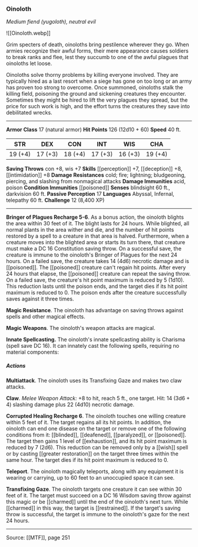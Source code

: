 ### Oinoloth
_Medium fiend (yugoloth), neutral evil_

![[Oinoloth.webp]]

Grim specters of death, oinoloths bring pestilence wherever they go. When armies recognize their awful forms, their mere appearance causes soldiers to break ranks and flee, lest they succumb to one of the awful plagues that oinoloths let loose.

Oinoloths solve thorny problems by killing everyone involved. They are typically hired as a last resort when a siege has gone on too long or an army has proven too strong to overcome. Once summoned, oinoloths stalk the killing field, poisoning the ground and sickening creatures they encounter. Sometimes they might be hired to lift the very plagues they spread, but the price for such work is high, and the effort turns the creatures they save into debilitated wrecks.



---

**Armor Class** 17 (natural armor)
**Hit Points** 126 (12d10 + 60)
**Speed** 40 ft.

| STR     | DEX     | CON     | INT     | WIS     | CHA     |
|---------|---------|---------|---------|---------|---------|
| 19 (+4) | 17 (+3) | 18 (+4) | 17 (+3) | 16 (+3) | 19 (+4) |

**Saving Throws** con +8, wis +7
**Skills** [[perception]] +7, [[deception]] +8, [[intimidation]] +8
**Damage Resistances** cold; fire; lightning; bludgeoning, piercing, and slashing from nonmagical attacks
**Damage Immunities** acid, poison
**Condition Immunities** [[poisoned]]
**Senses** blindsight 60 ft., darkvision 60 ft.
**Passive Perception** 17
**Languages** Abyssal, Infernal, telepathy 60 ft.
**Challenge** 12 (8,400 XP)

---

**Bringer of Plagues Recharge 5-6**. As a bonus action, the oinoloth blights the area within 30 feet of it. The blight lasts for 24 hours. While blighted, all normal plants in the area wither and die, and the number of hit points restored by a spell to a creature in that area is halved. Furthermore, when a creature moves into the blighted area or starts its turn there, that creature must make a DC 16 Constitution saving throw. On a successful save, the creature is immune to the oinoloth's Bringer of Plagues for the next 24 hours. On a failed save, the creature takes 14 (4d6) necrotic damage and is [[poisoned]]. The [[poisoned]] creature can't regain hit points. After every 24 hours that elapse, the [[poisoned]] creature can repeat the saving throw. On a failed save, the creature's hit point maximum is reduced by 5 (1d10). This reduction lasts until the poison ends, and the target dies if its hit point maximum is reduced to 0. The poison ends after the creature successfully saves against it three times.

**Magic Resistance**. The oinoloth has advantage on saving throws against spells and other magical effects.

**Magic Weapons**. The oinoloth's weapon attacks are magical.

**Innate Spellcasting.** The oinoloth's innate spellcasting ability is Charisma (spell save DC 16). It can innately cast the following spells, requiring no material components:

##### Actions
**Multiattack**. The oinoloth uses its Transfixing Gaze and makes two claw attacks.

**Claw**. _Melee Weapon Attack:_ +8 to hit, reach 5 ft., one target. Hit: 14 (3d6 + 4) slashing damage plus 22 (4d10) necrotic damage.

**Corrupted Healing Recharge 6**. The oinoloth touches one willing creature within 5 feet of it. The target regains all its hit points. In addition, the oinoloth can end one disease on the target or remove one of the following conditions from it: [[blinded]], [[deafened]], [[paralyzed]], or [[poisoned]]. The target then gains 1 level of [[exhaustion]], and its hit point maximum is reduced by 7 (2d6). This reduction can be removed only by a [[wish]] spell or by casting [[greater restoration]] on the target three times within the same hour. The target dies if its hit point maximum is reduced to 0.

**Teleport**. The oinoloth magically teleports, along with any equipment it is wearing or carrying, up to 60 feet to an unoccupied space it can see.

**Transfixing Gaze**. The oinoloth targets one creature it can see within 30 feet of it. The target must succeed on a DC 16 Wisdom saving throw against this magic or be [[charmed]] until the end of the oinoloth's next turn. While [[charmed]] in this way, the target is [[restrained]]. If the target's saving throw is successful, the target is immune to the oinoloth's gaze for the next 24 hours.


---

Source: [[MTF]], page 251